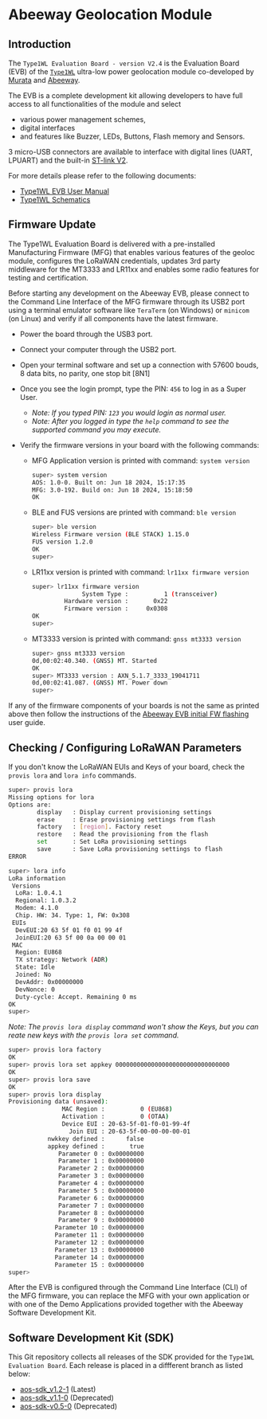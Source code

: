 
# Abeeway Geolocation Module

## Introduction

The `Type1WL Evaluation Board - version V2.4` is the Evaluation Board (EVB) of the
[`Type1WL`](https://www.abeeway.com/wp-content/uploads/2022/04/Abeeway_Geolocation-module-data-sheet_2022-v05.pdf)
ultra-low power geolocation module co-developed by
[Murata](https://www.murata.com) and [Abeeway](https://www.abeeway.com/).

The EVB is a complete development kit allowing developers to have full access to all functionalities of the module and select

- various power management schemes,
- digital interfaces
- and features like Buzzer, LEDs, Buttons, Flash memory and Sensors.

3 micro-USB connectors are available to interface with digital lines (UART, LPUART) and the built-in
[ST-link V2](https://www.st.com/en/development-tools/st-link-v2.html).

For more details please refer to the following documents:

- [Type1WL EVB User Manual](https://github.com/Abeeway/abeeway-geolocation-module/tree/master/docs/Type1WL-EVB_user_manual.pdf)
- [Type1WL Schematics](https://github.com/Abeeway/abeeway-geolocation-module/tree/master/docs/Type1WL-EVB_v2_4_20221014-1_abw.pdf)


## Firmware Update

The Type1WL Evaluation Board is delivered with a pre-installed Manufacturing Firmware (MFG) that enables various features of the geoloc module, configures the LoRaWAN credentials, updates 3rd party middleware for the MT3333 and LR11xx and enables some radio features for testing and certification.

Before starting any development on the Abeeway EVB, please connect to the Command Line Interface of the MFG firmware through its USB2 port using a terminal emulator software like `TeraTerm` (on Windows) or `minicom` (on Linux) and verify if all components have the latest firmware.

- Power the board through the USB3 port.
- Connect your computer through the USB2 port.
- Open your terminal software and set up a connection with 57600 bouds, 8 data bits, no parity, one stop bit [8N1]
- Once you see the login prompt, type the PIN: `456` to log in as a Super User. 

  - *Note: If you typed PIN: `123` you would login as normal user.*
  - *Note: After you logged in type the `help` command to see the supported command you may execute.*

- Verify the firmware versions in your board with the following commands:

  - MFG Application version is printed with command: `system version`

    ```bash
    super> system version
    AOS: 1.0-0. Built on: Jun 18 2024, 15:17:35
    MFG: 3.0-192. Build on: Jun 18 2024, 15:18:50
    OK
    ````

  - BLE and FUS versions are printed with command: `ble version`

    ```bash
    super> ble version
    Wireless Firmware version (BLE STACK) 1.15.0
    FUS version 1.2.0
    OK
    super> 
    ```

  - LR11xx version is printed with command: `lr11xx firmware version`
  
    ```bash
    super> lr11xx firmware version
                  System Type :          1 (transceiver)
             Hardware version :       0x22
             Firmware version :     0x0308
    OK
    super> 
    ```
  
  - MT3333 version is printed with command: `gnss mt3333 version`

    ```bash
    super> gnss mt3333 version
    0d,00:02:40.340. (GNSS) MT. Started
    OK
    super> MT3333 version : AXN_5.1.7_3333_19041711
    0d,00:02:41.087. (GNSS) MT. Power down
    super>   
    ```

If any of the firmware components of your boards is not the same as printed above then follow the instructions of the [Abeeway EVB initial FW flashing](https://github.com/Abeeway/abeeway-geolocation-module/tree/master/docs/Type1WL-EVB_first_flash.md) user guide.

## Checking / Configuring LoRaWAN Parameters

If you don't know the LoRaWAN EUIs and Keys of your board, check the `provis lora` and `lora info` commands.

   ```bash
   super> provis lora    
   Missing options for lora
   Options are:
           display   : Display current provisioning settings
           erase     : Erase provisioning settings from flash
           factory   : [region]. Factory reset
           restore   : Read the provisioning from the flash
           set       : Set LoRa provisioning settings
           save      : Save LoRa provisioning settings to flash
   ERROR
   ```

   ```bash
   super> lora info
   LoRa information
    Versions
     LoRa: 1.0.4.1
     Regional: 1.0.3.2
     Modem: 4.1.0
     Chip. HW: 34. Type: 1, FW: 0x308
    EUIs
     DevEUI:20 63 5f 01 f0 01 99 4f
     JoinEUI:20 63 5f 00 0a 00 00 01
    MAC
     Region: EU868
     TX strategy: Network (ADR)
     State: Idle
     Joined: No
     DevAddr: 0x00000000
     DevNonce: 0
     Duty-cycle: Accept. Remaining 0 ms
   OK
   super>
   ```

*Note: The `provis lora display` command won't show the Keys, but you can reate new keys with the `provis lora set` command.*

   ```bash
   super> provis lora factory                                    
   OK
   super> provis lora set appkey 00000000000000000000000000000000
   OK
   super> provis lora save
   OK
   super> provis lora display
   Provisioning data (unsaved):
                  MAC Region :          0 (EU868)
                  Activation :          0 (OTAA)
                  Device EUI : 20-63-5f-01-f0-01-99-4f
                    Join EUI : 20-63-5f-00-00-00-00-01
              nwkkey defined :      false
              appkey defined :       true
                 Parameter 0 : 0x00000000
                 Parameter 1 : 0x00000000
                 Parameter 2 : 0x00000000
                 Parameter 3 : 0x00000000
                 Parameter 4 : 0x00000000
                 Parameter 5 : 0x00000000
                 Parameter 6 : 0x00000000
                 Parameter 7 : 0x00000000
                 Parameter 8 : 0x00000000
                 Parameter 9 : 0x00000000
                Parameter 10 : 0x00000000
                Parameter 11 : 0x00000000
                Parameter 12 : 0x00000000
                Parameter 13 : 0x00000000
                Parameter 14 : 0x00000000
                Parameter 15 : 0x00000000
   super>
   ```

After the EVB is configured through the Command Line Interface (CLI) of the MFG firmware, you can replace the MFG with your own application or with one of the Demo Applications provided together with the Abeeway Software Development Kit.  

## Software Development Kit (SDK)

This Git repository collects all releases of the SDK provided for the `Type1WL Evaluation Board`.
Each release is placed in a diffferent branch as listed below:

- [aos-sdk_v1.2-1](https://github.com/Abeeway/abeeway-geolocation-module/tree/aos-sdk_v1.2-1) (Latest)
- [aos-sdk_v1.1-0](https://github.com/Abeeway/abeeway-geolocation-module/tree/aos-sdk_v1.1-0) (Deprecated)
- [aos-sdk-v0.5-0](https://github.com/Abeeway/abeeway-geolocation-module/tree/aos-sdk-release-V0.5-0-2023.02.24) (Deprecated)

